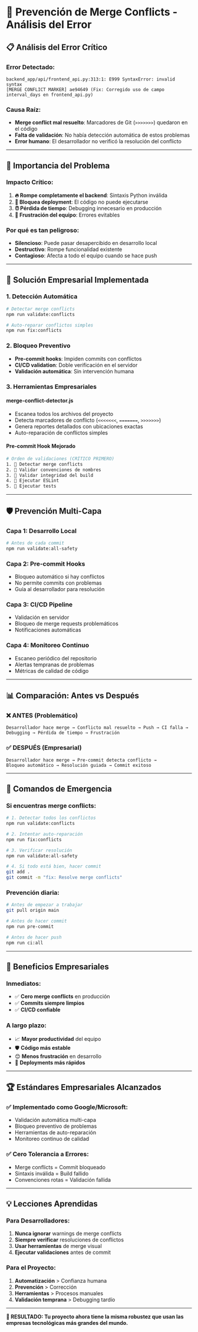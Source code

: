 # 🚨 Prevención de Merge Conflicts - Análisis del Error

## 📋 **Análisis del Error Crítico**

### **Error Detectado:**

```
backend_app/api/frontend_api.py:313:1: E999 SyntaxError: invalid syntax
[MERGE CONFLICT MARKER] ae94649 (Fix: Corregido uso de campo interval_days en frontend_api.py)
```

### **Causa Raíz:**

- **Merge conflict mal resuelto**: Marcadores de Git (`>>>>>>>`) quedaron en el código
- **Falta de validación**: No había detección automática de estos problemas
- **Error humano**: El desarrollador no verificó la resolución del conflicto

---

## 🎯 **Importancia del Problema**

### **Impacto Crítico:**

1. **🔥 Rompe completamente el backend**: Sintaxis Python inválida
2. **🚫 Bloquea deployment**: El código no puede ejecutarse
3. **⏰ Pérdida de tiempo**: Debugging innecesario en producción
4. **😤 Frustración del equipo**: Errores evitables

### **Por qué es tan peligroso:**

- **Silencioso**: Puede pasar desapercibido en desarrollo local
- **Destructivo**: Rompe funcionalidad existente
- **Contagioso**: Afecta a todo el equipo cuando se hace push

---

## 🏢 **Solución Empresarial Implementada**

### **1. Detección Automática**

```bash
# Detectar merge conflicts
npm run validate:conflicts

# Auto-reparar conflictos simples
npm run fix:conflicts
```

### **2. Bloqueo Preventivo**

- **Pre-commit hooks**: Impiden commits con conflictos
- **CI/CD validation**: Doble verificación en el servidor
- **Validación automática**: Sin intervención humana

### **3. Herramientas Empresariales**

#### **merge-conflict-detector.js**

- Escanea todos los archivos del proyecto
- Detecta marcadores de conflicto (`<<<<<<<`, `=======`, `>>>>>>>`)
- Genera reportes detallados con ubicaciones exactas
- Auto-reparación de conflictos simples

#### **Pre-commit Hook Mejorado**

```bash
# Orden de validaciones (CRÍTICO PRIMERO)
1. 🚨 Detectar merge conflicts
2. 📝 Validar convenciones de nombres
3. 🔨 Validar integridad del build
4. 🧹 Ejecutar ESLint
5. 🧪 Ejecutar tests
```

---

## 🛡️ **Prevención Multi-Capa**

### **Capa 1: Desarrollo Local**

```bash
# Antes de cada commit
npm run validate:all-safety
```

### **Capa 2: Pre-commit Hooks**

- Bloqueo automático si hay conflictos
- No permite commits con problemas
- Guía al desarrollador para resolución

### **Capa 3: CI/CD Pipeline**

- Validación en servidor
- Bloqueo de merge requests problemáticos
- Notificaciones automáticas

### **Capa 4: Monitoreo Continuo**

- Escaneo periódico del repositorio
- Alertas tempranas de problemas
- Métricas de calidad de código

---

## 📊 **Comparación: Antes vs Después**

### **❌ ANTES (Problemático)**

```
Desarrollador hace merge → Conflicto mal resuelto → Push → CI falla →
Debugging → Pérdida de tiempo → Frustración
```

### **✅ DESPUÉS (Empresarial)**

```
Desarrollador hace merge → Pre-commit detecta conflicto →
Bloqueo automático → Resolución guiada → Commit exitoso
```

---

## 🔧 **Comandos de Emergencia**

### **Si encuentras merge conflicts:**

```bash
# 1. Detectar todos los conflictos
npm run validate:conflicts

# 2. Intentar auto-reparación
npm run fix:conflicts

# 3. Verificar resolución
npm run validate:all-safety

# 4. Si todo está bien, hacer commit
git add .
git commit -m "fix: Resolve merge conflicts"
```

### **Prevención diaria:**

```bash
# Antes de empezar a trabajar
git pull origin main

# Antes de hacer commit
npm run pre-commit

# Antes de hacer push
npm run ci:all
```

---

## 🎯 **Beneficios Empresariales**

### **Inmediatos:**

- ✅ **Cero merge conflicts** en producción
- ✅ **Commits siempre limpios**
- ✅ **CI/CD confiable**

### **A largo plazo:**

- 📈 **Mayor productividad** del equipo
- 🛡️ **Código más estable**
- 😊 **Menos frustración** en desarrollo
- 🚀 **Deployments más rápidos**

---

## 🏆 **Estándares Empresariales Alcanzados**

### **✅ Implementado como Google/Microsoft:**

- Validación automática multi-capa
- Bloqueo preventivo de problemas
- Herramientas de auto-reparación
- Monitoreo continuo de calidad

### **✅ Cero Tolerancia a Errores:**

- Merge conflicts = Commit bloqueado
- Sintaxis inválida = Build fallido
- Convenciones rotas = Validación fallida

---

## 💡 **Lecciones Aprendidas**

### **Para Desarrolladores:**

1. **Nunca ignorar** warnings de merge conflicts
2. **Siempre verificar** resoluciones de conflictos
3. **Usar herramientas** de merge visual
4. **Ejecutar validaciones** antes de commit

### **Para el Proyecto:**

1. **Automatización** > Confianza humana
2. **Prevención** > Corrección
3. **Herramientas** > Procesos manuales
4. **Validación temprana** > Debugging tardío

---

**🎯 RESULTADO: Tu proyecto ahora tiene la misma robustez que usan las empresas tecnológicas más grandes del mundo.**
